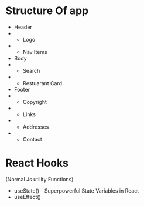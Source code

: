 # Structure Of app

- Header
- - Logo
- - Nav Items
- Body
- - Search
- - Restuarant Card
- Footer
- - Copyright
- - Links
- - Addresses
- - Contact

# React Hooks

(Normal Js utility Functions)

- useState() - Superpowerful State Variables in React
- useEffect()
